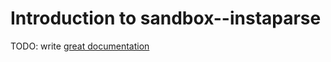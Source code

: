 # Introduction to sandbox--instaparse

TODO: write [great documentation](http://jacobian.org/writing/what-to-write/)
